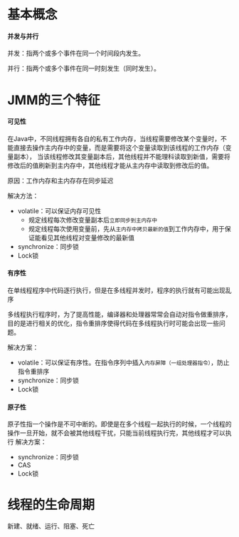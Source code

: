 # 基本概念
#### 并发与并行
并发：指两个或多个事件在同一个时间段内发生。

并行：指两个或多个事件在同一时刻发生（同时发生）。


# JMM的三个特征
#### 可见性
在Java中，不同线程拥有各自的私有工作内存，当线程需要修改某个变量时，不能直接去操作主内存中的变量，而是需要将这个变量读取到该线程的工作内存（变量副本），
当该线程修改其变量副本后，其他线程并不能理科读取到新值，需要将修改后的值刷新到主内存中，其他线程才能从主内存中读取到修改后的值。

原因：工作内存和主内存存在同步延迟

解决方法：
- volatile：可以保证内存可见性
    - 规定线程每次修改变量副本后`立即同步到主内存中`
    - 规定线程每次使用变量前，先从`主内存中拷贝最新的值`到工作内存中，用于保证能看见其他线程对变量修改的最新值
- synchronize：同步锁
- Lock锁
#### 有序性
在单线程程序中代码逐行执行，但是在多线程并发时，程序的执行就有可能出现乱序

多线程执行程序时，为了提高性能，编译器和处理器常常会自动对指令做重排序，目的是进行相关的优化，指令重排序使得代码在多线程执行时可能会出现一些问题。

解决方案：
- volatile：可以保证有序性。在指令序列中插入`内存屏障（一组处理器指令）`，防止指令重排序
- synchronize：同步锁
- Lock锁
#### 原子性
原子性指一个操作是不可中断的。即使是在多个线程一起执行的时候，一个线程的操作一旦开始，就不会被其他线程干扰，只能当前线程执行完，其他线程才可以执行
解决方案：
- synchronize：同步锁
- CAS
- Lock锁

# 线程的生命周期
新建、就绪、运行、阻塞、死亡
